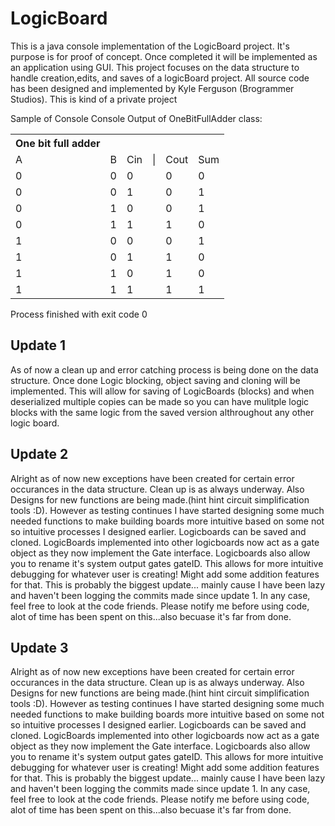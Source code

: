 # LogicBoard
This is a java console implementation of the LogicBoard project.
It's purpose is for proof of concept. 
Once completed it will be implemented as an application using GUI. 
This project focuses on the data structure to handle creation,edits, and saves of a logicBoard project.
All source code has been designed and implemented by Kyle Ferguson (Brogrammer Studios). 
This is kind of a private project


Sample of Console
Console Output of OneBitFullAdder class:
<table>
<th>One bit full adder</th>
    <tr>
        <td>A</td>
        <td>B</td>
        <td>Cin</td>
        <td>|</td>
        <td>Cout</td>
        <td>Sum</td>
    </tr>
    <tr>
        <td>0</td>
        <td>0</td>
        <td>0</td>
        <td>  </td>
        <td>0</td>
        <td>0</td>
    </tr>
        <td>0</td>
        <td>0</td>
        <td>1</td>
        <td>  </td>
        <td>0</td>
        <td>1</td>
    </tr>
        <td>0</td>
        <td>1</td>
        <td>0</td>
        <td>  </td>
        <td>0</td>
        <td>1</td>
    </tr>
        <td>0</td>
        <td>1</td>
        <td>1</td>
        <td>  </td>
        <td>1</td>
        <td>0</td>
    </tr>
        <td>1</td>
        <td>0</td>
        <td>0</td>
        <td>  </td>
        <td>0</td>
        <td>1</td>
    </tr>
        <td>1</td>
        <td>0</td>
        <td>1</td>
        <td>  </td>
        <td>1</td>
        <td>0</td>
    </tr>
        <td>1</td>
        <td>1</td>
        <td>0</td>
        <td>  </td>
        <td>1</td>
        <td>0</td>
    </tr>
        <td>1</td>
        <td>1</td>
        <td>1</td>
        <td>  </td>
        <td>1</td>
        <td>1</td>
    </tr>
</table>
Process finished with exit code 0

<h2>Update 1</h2>
As of now a clean up and error catching process is being done on the data structure.
Once done Logic blocking, object saving and cloning will be implemented. This will allow 
for saving of LogicBoards (blocks) and when deserialized multiple copies can be made so you can
have mulitple logic blocks with the same logic from the saved version althroughout any other logic board.

<h2>Update 2</h2>
    Alright as of now new exceptions have been created for certain error occurances in the data structure. 
    Clean up is as always underway. Also Designs for new functions are being made.(hint hint circuit 
    simplification tools :D). However as testing continues I have started designing some much needed
    functions to make building boards more intuitive based on some not so intuitive processes I 
    designed earlier. Logicboards can be saved and cloned. LogicBoards implemented into other logicboards
    now act as a gate object as they now implement the Gate interface. Logicboards also allow you to rename 
    it's system output gates gateID. This allows for more intuitive debugging for whatever user is creating! 
    Might add some addition features for that. This is probably the biggest update... mainly cause I have 
    been lazy and haven't been logging the commits made since update 1. In any case, feel free to look at 
    the code friends. Please notify me before using code, alot of time has been spent on this...also becuase
    it's far from done.
    
<h2>Update 3</h2>
    Alright as of now new exceptions have been created for certain error occurances in the data structure. 
    Clean up is as always underway. Also Designs for new functions are being made.(hint hint circuit 
    simplification tools :D). However as testing continues I have started designing some much needed
    functions to make building boards more intuitive based on some not so intuitive processes I 
    designed earlier. Logicboards can be saved and cloned. LogicBoards implemented into other logicboards
    now act as a gate object as they now implement the Gate interface. Logicboards also allow you to rename 
    it's system output gates gateID. This allows for more intuitive debugging for whatever user is creating! 
    Might add some addition features for that. This is probably the biggest update... mainly cause I have 
    been lazy and haven't been logging the commits made since update 1. In any case, feel free to look at 
    the code friends. Please notify me before using code, alot of time has been spent on this...also becuase
    it's far from done.

